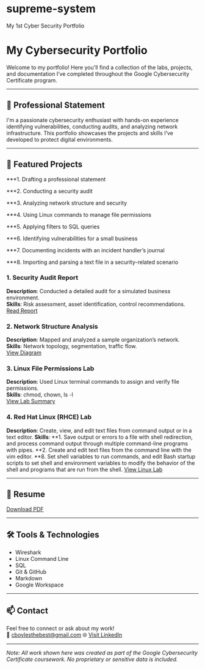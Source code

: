# supreme-system
My 1st Cyber Security Portfolio
# My Cybersecurity Portfolio

Welcome to my portfolio! Here you'll find a collection of the labs, projects, and documentation I’ve completed throughout the Google Cybersecurity Certificate program.

---

## 🔐 Professional Statement

I'm a passionate cybersecurity enthusiast with hands-on experience identifying vulnerabilities, conducting audits, and analyzing network infrastructure. This portfolio showcases the projects and skills I’ve developed to protect digital environments.

---

## 📁 Featured Projects

***1. Drafting a professional statement

***2. Conducting a security audit

***3. Analyzing network structure and security

***4. Using Linux commands to manage file permissions

***5. Applying filters to SQL queries

***6. Identifying vulnerabilities for a small business

***7. Documenting incidents with an incident handler’s journal 

***8. Importing and parsing a text file in a security-related scenario


### 1. Security Audit Report
**Description**: Conducted a detailed audit for a simulated business environment.  
**Skills**: Risk assessment, asset identification, control recommendations.  
[Read Report](./security-audit-report.md)

### 2. Network Structure Analysis
**Description**: Mapped and analyzed a sample organization’s network.  
**Skills**: Network topology, segmentation, traffic flow.  
[View Diagram](https://github.com/cboylesthebest/supreme-system/blob/main/Bodium%20Network%20Structure%20Analysis.png)

### 3. Linux File Permissions Lab
**Description**: Used Linux terminal commands to assign and verify file permissions.  
**Skills**: chmod, chown, ls -l  
[View Lab Summary](./linux-permissions-lab.md)

### 4. Red Hat Linux (RHCE) Lab
**Description**: Create, view, and edit text files from command output or in a text editor.
**Skills**: 
**1. Save output or errors to a file with shell redirection, and process command output through multiple command-line programs with pipes.
**2. Create and edit text files from the command line with the vim editor.
**8. Set shell variables to run commands, and edit Bash startup scripts to set shell and environment variables to modify the behavior of the shell and programs that are run from the shell.
[View Linux Lab](https://youtu.be/gzVz13X-QK4?si=mBlsAs_6JaARIns0)

---

## 📄 Resume
[Download PDF](https://github.com/cboylesthebest/supreme-system/blob/main/cv2.pdf)

---

## 🛠️ Tools & Technologies

- Wireshark  
- Linux Command Line  
- SQL  
- Git & GitHub  
- Markdown  
- Google Workspace  

---

## 📫 Contact

Feel free to connect or ask about my work!  
📧 cboylesthebest@gmail.com
🌐 [Visit LinkedIn](https://www.linkedin.com/in/calvinboyles)


---

*Note: All work shown here was created as part of the Google Cybersecurity Certificate coursework. No proprietary or sensitive data is included.*
